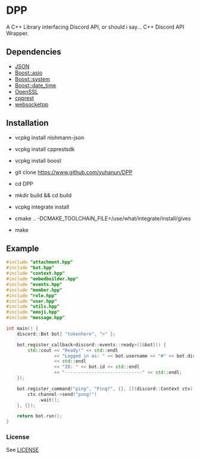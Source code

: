 # DPP
A C++ Library interfacing Discord API, or should i say... C++ Discord API Wrapper.

## Dependencies
- [JSON](https://github.com/nlohmann/json)
- [Boost::asio](https://www.boost.org/)
- [Boost::system](https://www.boost.org/)
- [Boost::date_time](https://www.boost.org/)
- [OpenSSL](https://www.openssl.org/)
- [cpprest](https://github.com/microsoft/cpprestsdk)
- [websocketpp](https://github.com/zaphoyd/websocketpp)

## Installation ##
- vcpkg install nlohmann-json
- vcpkg install cpprestsdk
- vcpkg install boost

- git clone https://www.github.com/yuhanun/DPP
- cd DPP
- mkdir build && cd build
- vcpkg integrate install
- cmake .. -DCMAKE_TOOLCHAIN_FILE=/use/what/integrate/install/gives
- make

## Example
```cpp
#include "attachment.hpp"
#include "bot.hpp"
#include "context.hpp"
#include "embedbuilder.hpp"
#include "events.hpp"
#include "member.hpp"
#include "role.hpp"
#include "user.hpp"
#include "utils.hpp"
#include "emoji.hpp"
#include "message.hpp"

int main() {
    discord::Bot bot{ "tokenhere", ">" };

    bot.register_callback<discord::events::ready>([&bot]() {
        std::cout << "Ready!" << std::endl
                  << "Logged in as: " << bot.username << "#" << bot.discriminator
                  << std::endl
                  << "ID: " << bot.id << std::endl
                  << "-----------------------------" << std::endl;
    });

    bot.register_command("ping", "Ping?", {}, [](discord::Context ctx) {
        ctx.channel->send("pong!")
            .wait();
    }, {});

    return bot.run();
}
```

### License
See [LICENSE](LICENSE)
